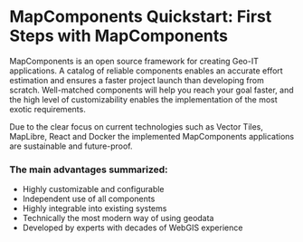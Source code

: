 # MapComponents Quickstart: First Steps with MapComponents

MapComponents is an open source framework for creating Geo-IT applications. 
A catalog of reliable components enables an accurate effort estimation and ensures a faster project launch than developing from scratch. 
Well-matched components will help you reach your goal faster, and the high level of customizability enables the implementation of the most exotic requirements.

Due to the clear focus on current technologies such as Vector Tiles, MapLibre, React and Docker the implemented MapComponents applications are sustainable and future-proof.

### The main advantages summarized: 
- Highly customizable and configurable
- Independent use of all components 
- Highly integrable into existing systems
- Technically the most modern way of using geodata
- Developed by experts with decades of WebGIS experience

